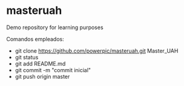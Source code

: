 # masteruah
Demo repository for learning purposes

Comandos empleados:
- git clone https://github.com/powerpic/masteruah.git Master_UAH
- git status
- git add README.md
- git commit -m "commit inicial"
- git push origin master



